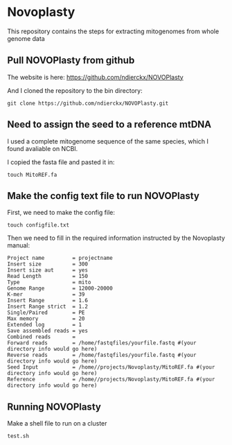 # Novoplasty
 This repository contains the steps for extracting mitogenomes from whole genome data
 
 ## Pull NOVOPlasty from github
The website is here: https://github.com/ndierckx/NOVOPlasty

And I cloned the repository to the bin directory: 
```
git clone https://github.com/ndierckx/NOVOPlasty.git
```

## Need to assign the seed to a reference mtDNA 

I used a complete mitogenome sequence of the same species, which I found avaliable on NCBI. 

I copied the fasta file and pasted it in: 
```
touch MitoREF.fa
```

## Make the config text file to run NOVOPlasty 

First, we need to make the config file: 
```
touch configfile.txt
```
Then we need to fill in the required information instructed by the Novoplasty manual:

```
Project name         = projectname
Insert size          = 300
Insert size aut      = yes
Read Length          = 150
Type                 = mito
Genome Range         = 12000-20000
K-mer                = 39
Insert Range         = 1.6
Insert Range strict  = 1.2
Single/Paired        = PE
Max memory           = 20
Extended log         = 1
Save assembled reads = yes
Combined reads       =
Forward reads        = /home/fastqfiles/yourfile.fastq #(your directory info would go here)
Reverse reads        = /home/fastqfiles/yourfile.fastq #(your directory info would go here)
Seed Input           = /home//projects/Novoplasty/MitoREF.fa #(your directory info would go here)
Reference            = /home//projects/Novoplasty/MitoREF.fa #(your directory info would go here)
```

## Running NOVOPlasty

Make a shell file to run on a cluster
```
test.sh
```
